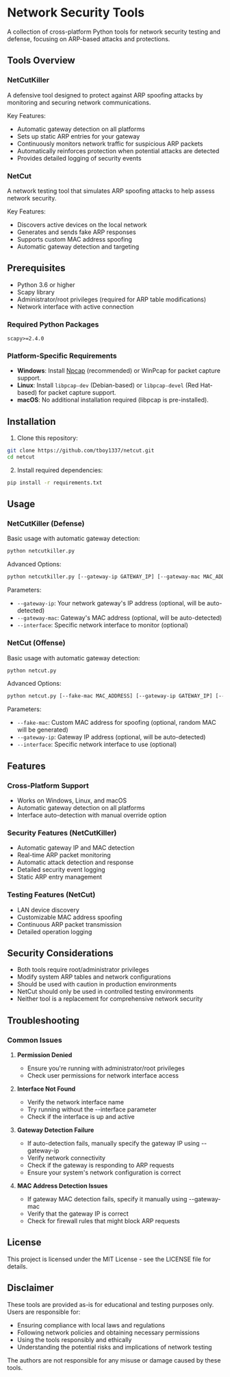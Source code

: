 # Network Security Tools

A collection of cross-platform Python tools for network security testing and defense, focusing on ARP-based attacks and protections.

## Tools Overview

### NetCutKiller
A defensive tool designed to protect against ARP spoofing attacks by monitoring and securing network communications.

Key Features:
- Automatic gateway detection on all platforms
- Sets up static ARP entries for your gateway
- Continuously monitors network traffic for suspicious ARP packets
- Automatically reinforces protection when potential attacks are detected
- Provides detailed logging of security events

### NetCut
A network testing tool that simulates ARP spoofing attacks to help assess network security.

Key Features:
- Discovers active devices on the local network
- Generates and sends fake ARP responses
- Supports custom MAC address spoofing
- Automatic gateway detection and targeting

## Prerequisites

- Python 3.6 or higher
- Scapy library
- Administrator/root privileges (required for ARP table modifications)
- Network interface with active connection

### Required Python Packages

```
scapy>=2.4.0
```

### Platform-Specific Requirements
- **Windows**: Install [Npcap](https://github.com/nmap/npcap) (recommended) or WinPcap for packet capture support.
- **Linux**: Install `libpcap-dev` (Debian-based) or `libpcap-devel` (Red Hat-based) for packet capture support.
- **macOS**: No additional installation required (libpcap is pre-installed).

## Installation

1. Clone this repository:
```bash
git clone https://github.com/tboy1337/netcut.git
cd netcut
```

2. Install required dependencies:
```bash
pip install -r requirements.txt
```

## Usage

### NetCutKiller (Defense)

Basic usage with automatic gateway detection:

```bash
python netcutkiller.py
```

Advanced Options:
```bash
python netcutkiller.py [--gateway-ip GATEWAY_IP] [--gateway-mac MAC_ADDRESS] [--interface INTERFACE_NAME]
```

Parameters:
- `--gateway-ip`: Your network gateway's IP address (optional, will be auto-detected)
- `--gateway-mac`: Gateway's MAC address (optional, will be auto-detected)
- `--interface`: Specific network interface to monitor (optional)

### NetCut (Offense)

Basic usage with automatic gateway detection:

```bash
python netcut.py
```

Advanced Options:
```bash
python netcut.py [--fake-mac MAC_ADDRESS] [--gateway-ip GATEWAY_IP] [--interface INTERFACE_NAME]
```

Parameters:
- `--fake-mac`: Custom MAC address for spoofing (optional, random MAC will be generated)
- `--gateway-ip`: Gateway IP address (optional, will be auto-detected)
- `--interface`: Specific network interface to use (optional)

## Features

### Cross-Platform Support
- Works on Windows, Linux, and macOS
- Automatic gateway detection on all platforms
- Interface auto-detection with manual override option

### Security Features (NetCutKiller)
- Automatic gateway IP and MAC detection
- Real-time ARP packet monitoring
- Automatic attack detection and response
- Detailed security event logging
- Static ARP entry management

### Testing Features (NetCut)
- LAN device discovery
- Customizable MAC address spoofing
- Continuous ARP packet transmission
- Detailed operation logging

## Security Considerations

- Both tools require root/administrator privileges
- Modify system ARP tables and network configurations
- Should be used with caution in production environments
- NetCut should only be used in controlled testing environments
- Neither tool is a replacement for comprehensive network security

## Troubleshooting

### Common Issues

1. **Permission Denied**
   - Ensure you're running with administrator/root privileges
   - Check user permissions for network interface access

2. **Interface Not Found**
   - Verify the network interface name
   - Try running without the --interface parameter
   - Check if the interface is up and active

3. **Gateway Detection Failure**
   - If auto-detection fails, manually specify the gateway IP using --gateway-ip
   - Verify network connectivity
   - Check if the gateway is responding to ARP requests
   - Ensure your system's network configuration is correct

4. **MAC Address Detection Issues**
   - If gateway MAC detection fails, specify it manually using --gateway-mac
   - Verify that the gateway IP is correct
   - Check for firewall rules that might block ARP requests

## License

This project is licensed under the MIT License - see the LICENSE file for details.

## Disclaimer

These tools are provided as-is for educational and testing purposes only. Users are responsible for:
- Ensuring compliance with local laws and regulations
- Following network policies and obtaining necessary permissions
- Using the tools responsibly and ethically
- Understanding the potential risks and implications of network testing

The authors are not responsible for any misuse or damage caused by these tools.
